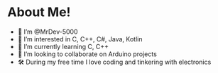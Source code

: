 # About Me!
- 👋 I’m @MrDev-5000
- 👀 I’m interested in C, C++, C#, Java, Kotlin
- 🌱 I’m currently learning C, C++
- 💞️ I’m looking to collaborate on Arduino projects
- 🛠  During my free time I love coding and tinkering with electronics
  
